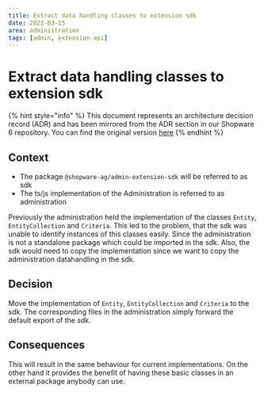```yaml
---
title: Extract data handling classes to extension sdk
date: 2022-03-15
area: administration
tags: [admin, extension-api]
--- 
```


# Extract data handling classes to extension sdk

{% hint style="info" %}
This document represents an architecture decision record (ADR) and has been mirrored from the ADR section in our Shopware 6 repository.
You can find the original version [here](https://github.com/shopware/platform/blob/trunk/adr/2022-03-15-extract-data-handling-classes-to-extension-sdk.md)
{% endhint %}

## Context
* The package `@shopware-ag/admin-extension-sdk` will be referred to as sdk
* The ts/js implementation of the Administration is referred to as administration

Previously the administration held the implementation of the classes `Entity`, `EntityCollection` and `Criteria`.
This led to the problem, that the sdk was unable to identify instances of this classes easily.
Since the administration is not a standalone package which could be imported in the sdk.
Also, the sdk would need to copy the implementation since we want to copy the administration datahandling in the sdk.

## Decision
Move the implementation of `Entity`, `EntityCollection` and `Criteria` to the sdk.
The corresponding files in the administration simply forward the default export of the sdk.

## Consequences
This will result in the same behaviour for current implementations.
On the other hand it provides the benefit of having these basic classes in an external package anybody can use.
